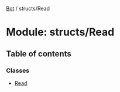 [Bot](../README.md) / structs/Read

# Module: structs/Read

## Table of contents

### Classes

- [Read](../classes/structs_Read.Read.md)
